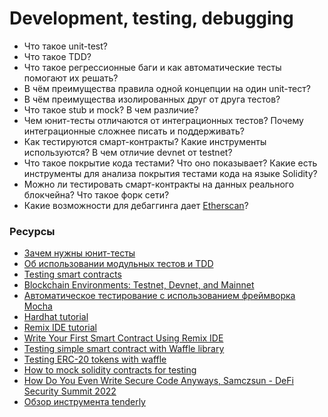 # Development, testing, debugging

* Что такое unit-test?
* Что такое TDD?
* Что такое регрессионные баги и как автоматические тесты помогают их решать?
* В чём преимущества правила одной концепции на один unit-тест?
* В чём преимущества изолированных друг от друга тестов?
* Что такое stub и mock? В чем различие?
* Чем юнит-тесты отличаются от интеграционных тестов? Почему интеграционные сложнее писать и поддерживать?
* Как тестируются смарт-контракты? Какие инструменты используются? В чем отличие devnet от testnet?
* Что такое покрытие кода тестами? Что оно показывает? Какие есть инструменты для анализа покрытия тестами кода на языке Solidity?
* Можно ли тестировать смарт-контракты на данных реального блокчейна? Что такое форк сети?
* Какие возможности для дебаггинга дает [Etherscan](https://etherscan.io/)?


### Ресурсы

* [Зачем нужны юнит-тесты](https://tproger.ru/translations/unit-tests-purposes/)
* [Об использовании модульных тестов и TDD](https://eax.me/unit-testing/)
* [Testing smart contracts](https://ethereum.org/en/developers/docs/smart-contracts/testing/)
* [Blockchain Environments: Testnet, Devnet, and Mainnet](https://www.gemini.com/cryptopedia/blockchain-testnet-devnet-sandbox-crypto-mainnet)
* [Автоматическое тестирование c использованием фреймворка Mocha](https://learn.javascript.ru/testing-mocha)
* [Hardhat tutorial](https://hardhat.org/tutorial)
* [Remix IDE tutorial](https://101blockchains.com/remix-ide-tutorials/)
* [Write Your First Smart Contract Using Remix IDE](https://betterprogramming.pub/developing-a-smart-contract-by-using-remix-ide-81ff6f44ba2f)
* [Testing simple smart contract with Waffle library](https://ethereum.org/en/developers/tutorials/waffle-test-simple-smart-contract/)
* [Testing ERC-20 tokens with waffle](https://ethereum.org/en/developers/tutorials/testing-erc-20-tokens-with-waffle/)
* [How to mock solidity contracts for testing](https://ethereum.org/en/developers/tutorials/how-to-mock-solidity-contracts-for-testing/)
* [How Do You Even Write Secure Code Anyways, Samczsun - DeFi Security Summit 2022](https://youtu.be/Wm3t8Fuiy1E)
* [Обзор инструмента tenderly](https://github.com/fullstack-development/blockchain-wiki/blob/main/tools/tenderly.md#%D0%BE%D0%B1%D0%B7%D0%BE%D1%80-%D0%B8%D0%BD%D1%81%D1%82%D1%80%D1%83%D0%BC%D0%B5%D0%BD%D1%82%D0%B0-tenderly)
